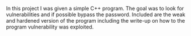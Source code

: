 In this project I was given a simple C++ program. The goal was to look for vulnerabilities and if possible bypass the password.
Included are the weak and hardened version of the program including the write-up on how to the program vulnerability was exploited.
